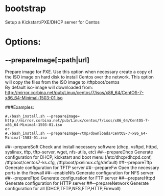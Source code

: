 # bootstrap
Setup a Kickstart/PXE/DHCP server for Centos

# Options:

## --prepareImage[=path|url]
Prepare image for PXE.  Use this option when necessary create a copy of the ISO image on hard disk to install Centos over the network. This option will copy the files from the ISO image to /tftpboot/centos<br> 
By default iso-image will downloaded from: http://mirror.corbina.net/pub/Linux/centos/7/isos/x86_64/CentOS-7-x86_64-Minimal-1503-01.iso <br>

###Examples:
```
#./bash_install.sh --prepareImage= http://mirror.corbina.net/pub/Linux/centos/7/isos/x86_64/CentOS-7-x86_64-Minimal-1503-01.iso
or
#./bash_install.sh --prepareImage=/tmp/downloads/CentOS-7-x86_64-Minimal-1503-01.iso
```
##--prepareSoft
Check and install necessery software (dhcp, vsftpd, httpd, syslinux, tftp, tftp-server, wget, nfs-utils, etc)
##--prepareDhcp
Generate configuration for DHCP, kickstart and boot menu (/etc/dhcp/dhcpd.conf, /tftpboot/centos7-ks.cfg, /tftpboot/pxelinux.cfg/default)
##--prepareTftp
Generate configuration for TFTP server
##--prepareFw
Open the necessary ports in the firewall
##--enableNfs
Generate configuration for NFS server
##--prepareFtpd
Generate configuration for FTP server
##--prepareHttpd
Generate configuration for HTTP server
##--prepareNetwork
Generate configuration for all (DHCP,TFTP,NFS,FTP,HTTP,Firewall)
    

